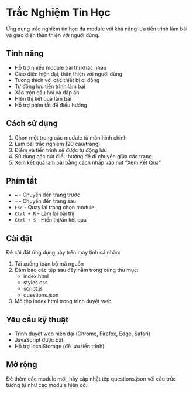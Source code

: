 # Trắc Nghiệm Tin Học

Ứng dụng trắc nghiệm tin học đa module với khả năng lưu tiến trình làm bài và giao diện thân thiện với người dùng.

## Tính năng

- Hỗ trợ nhiều module bài thi khác nhau
- Giao diện hiện đại, thân thiện với người dùng
- Tương thích với các thiết bị di động
- Tự động lưu tiến trình làm bài
- Xáo trộn câu hỏi và đáp án
- Hiển thị kết quả làm bài
- Hỗ trợ phím tắt để điều hướng

## Cách sử dụng

1. Chọn một trong các module từ màn hình chính
2. Làm bài trắc nghiệm (20 câu/trang)
3. Điểm và tiến trình sẽ được tự động lưu
4. Sử dụng các nút điều hướng để di chuyển giữa các trang
5. Xem kết quả làm bài bằng cách nhấp vào nút "Xem Kết Quả"

## Phím tắt

- `←` - Chuyển đến trang trước
- `→` - Chuyển đến trang sau
- `Esc` - Quay lại trang chọn module
- `Ctrl + R` - Làm lại bài thi
- `Ctrl + S` - Hiển thị/ẩn kết quả

## Cài đặt

Để cài đặt ứng dụng này trên máy tính cá nhân:

1. Tải xuống toàn bộ mã nguồn
2. Đảm bảo các tệp sau đây nằm trong cùng thư mục:
   - index.html
   - styles.css
   - script.js
   - questions.json
3. Mở tệp index.html trong trình duyệt web

## Yêu cầu kỹ thuật

- Trình duyệt web hiện đại (Chrome, Firefox, Edge, Safari)
- JavaScript được bật
- Hỗ trợ localStorage (để lưu tiến trình)

## Mở rộng

Để thêm các module mới, hãy cập nhật tệp questions.json với cấu trúc tương tự như các module hiện có.
